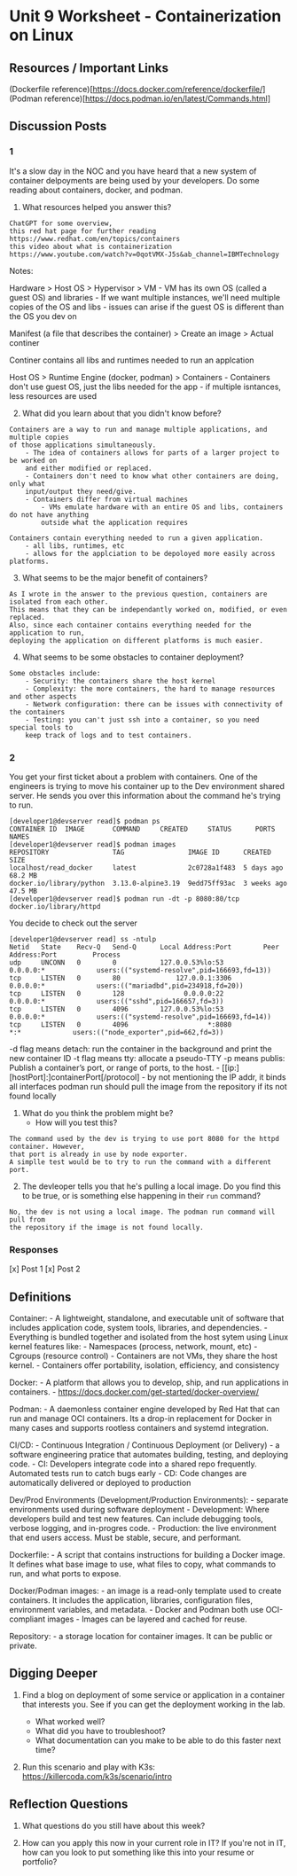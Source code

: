 # Unit 9 Worksheet - Containerization on Linux

## Resources / Important Links

(Dockerfile reference)[https://docs.docker.com/reference/dockerfile/]
(Podman reference)[https://docs.podman.io/en/latest/Commands.html]


## Discussion Posts

### 1

It's a slow day in the NOC and you have heard that a new system of container
delpoyments are being used by your developers. Do some reading about containers,
docker, and podman.

1. What resources helped you answer this?

```
ChatGPT for some overview, 
this red hat page for further reading https://www.redhat.com/en/topics/containers
this video about what is containerization https://www.youtube.com/watch?v=0qotVMX-J5s&ab_channel=IBMTechnology
```

Notes:

Hardware > Host OS > Hypervisor > VM
	- VM has its own OS (called a guest OS) and libraries
		- If we want multiple instances, we'll need multiple copies of the OS and libs
	- issues can arise if the guest OS is different than the OS you dev on
	
Manifest (a file that describes the container) > Create an image > Actual continer

Continer contains all libs and runtimes needed to run an applcation

Host OS > Runtime Engine (docker, podman) > Containers
	- Containers don't use guest OS, just the libs needed for the app
		- if multiple isntances, less resources are used



2. What did you learn about that you didn't know before?

```
Containers are a way to run and manage multiple applications, and multiple copies
of those applications simultaneously.
	- The idea of containers allows for parts of a larger project to be worked on
	and either modified or replaced.
	- Containers don't need to know what other containers are doing, only what
	input/output they need/give.
	- Containers differ from virtual machines
		- VMs emulate hardware with an entire OS and libs, containers do not have anything
		outside what the application requires

Containers contain everything needed to run a given application.
	- all libs, runtimes, etc
	- allows for the applciation to be depoloyed more easily across platforms.
```

3. What seems to be the major benefit of containers?

```
As I wrote in the answer to the previous question, containers are isolated from each other.
This means that they can be independantly worked on, modified, or even replaced.
Also, since each container contains everything needed for the application to run,
deploying the application on different platforms is much easier.
```

4. What seems to be some obstacles to container deployment?

```
Some obstacles include:
	- Security: the containers share the host kernel
	- Complexity: the more containers, the hard to manage resources and other aspects
	- Network configuration: there can be issues with connectivity of the containers
	- Testing: you can't just ssh into a container, so you need special tools to
	keep track of logs and to test containers.
```


### 2

You get your first ticket about a problem with containers. One of the engineers is trying
to move his container up to the Dev environment shared server. He sends you over
this information about the command he's trying to run.

```
[developer1@devserver read]$ podman ps
CONTAINER ID  IMAGE       COMMAND     CREATED     STATUS      PORTS       NAMES
[developer1@devserver read]$ podman images
REPOSITORY                TAG                IMAGE ID      CREATED      SIZE
localhost/read_docker     latest             2c0728a1f483  5 days ago   68.2 MB
docker.io/library/python  3.13.0-alpine3.19  9edd75ff93ac  3 weeks ago  47.5 MB
[developer1@devserver read]$ podman run -dt -p 8080:80/tcp docker.io/library/httpd

```
You decide to check out the server

```
[developer1@devserver read] ss -ntulp
Netid   State    Recv-Q   Send-Q      Local Address:Port        Peer Address:Port         Process
udp     UNCONN   0        0           127.0.0.53%lo:53               0.0.0.0:*             users:(("systemd-resolve",pid=166693,fd=13))
tcp     LISTEN   0        80              127.0.0.1:3306             0.0.0.0:*             users:(("mariadbd",pid=234918,fd=20))
tcp     LISTEN   0        128               0.0.0.0:22               0.0.0.0:*             users:(("sshd",pid=166657,fd=3))
tcp     LISTEN   0        4096        127.0.0.53%lo:53               0.0.0.0:*             users:(("systemd-resolve",pid=166693,fd=14))
tcp     LISTEN   0        4096                    *:8080                   *:*             users:(("node_exporter",pid=662,fd=3))

```

-d flag means detach: run the container in the background and print the new container ID
-t flag means tty: allocate a pseudo-TTY
-p means publis: Publish a container’s port, or range of ports, to the host.
	- [[ip:][hostPort]:]containerPort[/protocol]
	- by not mentioning the IP addr, it binds all interfaces
podman run should pull the image from the repository if its not found locally

1. What do you think the problem might be?
	- How will you test this?
	
```
The command used by the dev is trying to use port 8080 for the httpd container. However,
that port is already in use by node exporter.
A simplle test would be to try to run the command with a different port.
```

2. The devleoper tells you that he's pulling a local image. Do you find this to be
true, or is something else happening in their `run` command?

```
No, the dev is not using a local image. The podman run command will pull from 
the repository if the image is not found locally.
```

### Responses

[x] Post 1
[x] Post 2


## Definitions

Container:
	- A lightweight, standalone, and executable unit of software that includes
	application code, system tools, libraries, and dependencies.
	- Everything is bundled together and isolated from the host sytem using Linux
	kernel features like:
		- Namespaces (process, network, mount, etc)
		- Cgroups (resource control)
	- Containers are not VMs, they share the host kernel.
	- Containers offer portability, isolation, efficiency, and consistency

Docker:
	- A platform that allows you to develop, ship, and run applications in containers.
	- https://docs.docker.com/get-started/docker-overview/

Podman:
	- A daemonless container engine developed by Red Hat that can run and manage
	OCI containers. Its a drop-in replacement for Docker in many cases and supports
	rootless containers and systemd integration.

CI/CD:
	- Continuous Integration / Continuous Deployment (or Delivery)
	- a software engineering pratice that automates building, testing, and deploying code.
		- CI: Developers integrate code into a shared repo frequently. Automated
		tests run to catch bugs early
		- CD: Code changes are automatically delivered or deployed to production

Dev/Prod Environments (Development/Production Environments):
	- separate environments used during software deployment
	- Development: Where developers build and test new features. Can include
	debugging tools, verbose logging, and in-progres code.
	- Production: the live environment that end users access. Must be stable, secure,
	and performant.

Dockerfile:
	- A script that contains instructions for building a Docker image. It defines
	what base image to use, what files to copy, what commands to run, and what ports
	to expose.

Docker/Podman images:
	- an image is a read-only template used to create containers. It includes the
	application, libraries, configuration files, environment variables, and metadata.
	- Docker and Podman both use OCI-compliant images
	- Images can be layered and cached for reuse.

Repository:
	- a storage location for container images. It can be public or private.

## Digging Deeper

1. Find a blog on deployment of some service or application in a container that 
interests you. See if you can get the deployment working in the lab.
	- What worked well?
	- What did you have to troubleshoot?
	- What documentation can you make to be able to do this faster next time?


2. Run this scenario and play with K3s: https://killercoda.com/k3s/scenario/intro

## Reflection Questions

1. What questions do you still have about this week?

2. How can you apply this now in your current role in IT? If you're not in IT, how
can you look to put something like this into your resume or portfolio?


